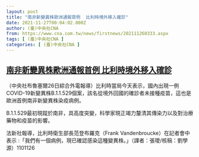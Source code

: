 ```yaml
---
layout: post
title: "南非新變異株歐洲通報首例  比利時境外移入確診"
date: 2021-11-27T00:04:02.000Z
author: (臺)中央社CNA
from: https://www.cna.com.tw/news/firstnews/202111260333.aspx
tags: [ (臺)中央社CNA ]
categories: [ (臺)中央社CNA ]
---
```

<!--1637971442000-->
[南非新變異株歐洲通報首例  比利時境外移入確診](https://www.cna.com.tw/news/firstnews/202111260333.aspx)
------

<div>
<div></div><div><p>（中央社布魯塞爾26日綜合外電報導）比利時當局今天表示，國內出現一例COVID-19新變異株B.1.1.529個案，該名從境外回國的確診者未接種疫苗，這也是歐洲首例南非新變異株染疫病例。</p><p>B.1.1.529最初現蹤於南非，具高度突變，科學家現正竭力釐清其傳染力以及對治療藥物和疫苗的影響。</p><p>法新社報導，比利時衛生部長范登布羅克（Frank Vandenbroucke）在記者會中表示 :「我們有一個病例，現已確認感染這種變異株。」（譯者：張璦/核稿：劉學源）1101126</p></div>
</div>
